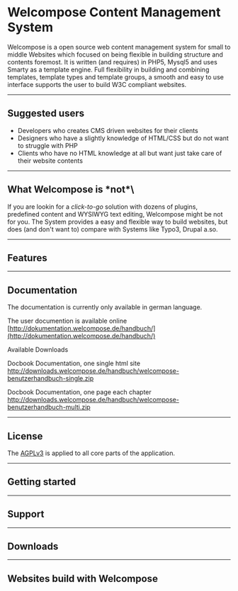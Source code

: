 # Welcompose Content Management System #

Welcompose is a open source web content management system for small to middle Websites which focused on being flexible in building structure and contents foremost. It is written (and requires) in PHP5, Mysql5 and uses Smarty as a template engine. Full flexibility in building and combining templates, template types and template groups, a smooth and easy to use interface supports the user to build W3C compliant websites.

****

## Suggested users ##

* Developers who creates CMS driven websites for their clients
* Designers who have a slightly knowledge of HTML/CSS but do not want to struggle with PHP
* Clients who have no HTML knowledge at all but want just take care of their website contents

****

## What Welcompose is \*not*\ ##

If you are lookin for a *click-to-go* solution with dozens of plugins, predefined content and WYSIWYG text editing, Welcompose might be not for you. The System provides a easy and flexible way to build websites, but does (and don't want to) compare with Systems like Typo3, Drupal a.so.

****

## Features ##

****

## Documentation ##

The documentation is currently only available in german language.

The user documention is available online
[http://dokumentation.welcompose.de/handbuch/](http://dokumentation.welcompose.de/handbuch/)

Available Downloads

Docbook Documentation, one single html site
http://downloads.welcompose.de/handbuch/welcompose-benutzerhandbuch-single.zip

Docbook Documentation, one page each chapter
http://downloads.welcompose.de/handbuch/welcompose-benutzerhandbuch-multi.zip

****

## License ##

The [AGPLv3](http://www.opensource.org/licenses/agpl-v3.html) is applied to all core parts of the application.

****

## Getting started ##

****

## Support ##

****

## Downloads ##

****

## Websites build with Welcompose ##